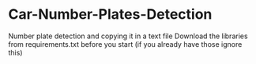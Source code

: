 # Car-Number-Plates-Detection
Number plate detection and copying it in a text file
Download the libraries from requirements.txt before you start (if you already have those ignore this)
